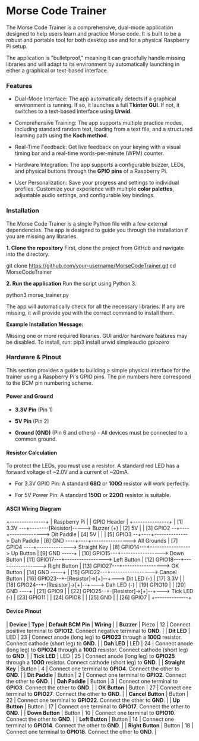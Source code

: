 # Morse Code Trainer

The Morse Code Trainer is a comprehensive, dual-mode application designed to help users learn and practice Morse code. It is built to be a robust and portable tool for both desktop use and for a physical Raspberry Pi setup.

The application is "bulletproof," meaning it can gracefully handle missing libraries and will adapt to its environment by automatically launching in either a graphical or text-based interface.

### Features

* Dual-Mode Interface: The app automatically detects if a graphical environment is running. If so, it launches a full **Tkinter GUI**. If not, it switches to a text-based interface using **Urwid**.

* Comprehensive Training: The app supports multiple practice modes, including standard random text, loading from a text file, and a structured learning path using the **Koch method**.

* Real-Time Feedback: Get live feedback on your keying with a visual timing bar and a real-time words-per-minute (WPM) counter.

* Hardware Integration: The app supports a configurable buzzer, LEDs, and physical buttons through the **GPIO pins** of a Raspberry Pi.

* User Personalization: Save your progress and settings to individual profiles. Customize your experience with multiple **color palettes**, adjustable audio settings, and configurable key bindings.

### Installation

The Morse Code Trainer is a single Python file with a few external dependencies. The app is designed to guide you through the installation if you are missing any libraries.

**1. Clone the repository**
First, clone the project from GitHub and navigate into the directory.

git clone https://github.com/your-username/MorseCodeTrainer.git
cd MorseCodeTrainer


**2. Run the application**
Run the script using Python 3.

python3 morse_trainer.py


The app will automatically check for all the necessary libraries. If any are missing, it will provide you with the correct command to install them.

**Example Installation Message:**

Missing one or more required libraries. GUI and/or hardware features may be disabled.
To install, run: pip3 install urwid simpleaudio gpiozero


### Hardware & Pinout

This section provides a guide to building a simple physical interface for the trainer using a Raspberry Pi's GPIO pins. The pin numbers here correspond to the BCM pin numbering scheme.

#### Power and Ground

* **3.3V Pin** (Pin 1)

* **5V Pin** (Pin 2)

* **Ground (GND)** (Pin 6 and others) - All devices must be connected to a common ground.

#### Resistor Calculation

To protect the LEDs, you must use a resistor. A standard red LED has a forward voltage of ~2.0V and a current of ~20mA.

* For 3.3V GPIO Pin: A standard **68Ω** or **100Ω** resistor will work perfectly.

* For 5V Power Pin: A standard **150Ω** or **220Ω** resistor is suitable.

#### ASCII Wiring Diagram

+---------------+
| Raspberry Pi  |
|  GPIO Header  |
+---------------+
| [1] 3.3V ---+--------[Resistor]-----> Buzzer (+)
| [2] 5V      |
| [3] GPIO2 --+----+--------------> Dit Paddle
| [4] 5V      |    |
| [5] GPIO3 --+----+--------------> Dah Paddle
| [6] GND ----+----+----------------> All Grounds
| [7] GPIO4 ----+--------------> Straight Key
| [8] GPIO14---+-----------------> Up Button
| [9] GND -----+
| [10] GPIO15---+-----------------> Down Button
| [11] GPIO17---+-----------------> Left Button
| [12] GPIO18---+-----------------> Right Button
| [13] GPIO27---+-----------------> OK Button
| [14] GND -----+
| [15] GPIO22---+-----------------> Cancel Button
| [16] GPIO23--+-[Resistor]->[+]--+---> Dit LED (-)
| [17] 3.3V    |
| [18] GPIO24--+-[Resistor]->[+]--+---> Dah LED (-)
| [19] GPIO10  |
| [20] GND ----+
| [21] GPIO9   |
| [22] GPIO25--+-[Resistor]->[+]--+---> Tick LED (-)
| [23] GPIO11  |
| [24] GPIO8   |
| [25] GND     |
| [26] GPIO7   |
+--------------+


#### Device Pinout

| **Device** | **Type** | **Default BCM Pin** | **Wiring** |
| **Buzzer** | Piezo | 12 | Connect positive terminal to **GPIO12**. Connect negative terminal to **GND**. |
| **Dit LED** | LED | 23 | Connect anode (long leg) to **GPIO23** through a **100Ω** resistor. Connect cathode (short leg) to **GND**. |
| **Dah LED** | LED | 24 | Connect anode (long leg) to **GPIO24** through a **100Ω** resistor. Connect cathode (short leg) to **GND**. |
| **Tick LED** | LED | 25 | Connect anode (long leg) to **GPIO25** through a **100Ω** resistor. Connect cathode (short leg) to **GND**. |
| **Straight Key** | Button | 4 | Connect one terminal to **GPIO4**. Connect the other to **GND**. |
| **Dit Paddle** | Button | 2 | Connect one terminal to **GPIO2**. Connect the other to **GND**. |
| **Dah Paddle** | Button | 3 | Connect one terminal to **GPIO3**. Connect the other to **GND**. |
| **OK Button** | Button | 27 | Connect one terminal to **GPIO27**. Connect the other to **GND**. |
| **Cancel Button** | Button | 22 | Connect one terminal to **GPIO22**. Connect the other to **GND**. |
| **Up Button** | Button | 17 | Connect one terminal to **GPIO17**. Connect the other to **GND**. |
| **Down Button** | Button | 10 | Connect one terminal to **GPIO10**. Connect the other to **GND**. |
| **Left Button** | Button | 14 | Connect one terminal to **GPIO14**. Connect the other to **GND**. |
| **Right Button** | Button | 18 | Connect one terminal to **GPIO18**. Connect the other to **GND**. |